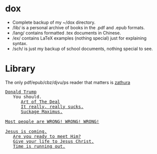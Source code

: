# dox
* Complete backup of my ~/dox directory.
* /lib/ is a personal archive of books in the .pdf and .epub formats.
* /lang/ contains formatted .tex documents in Chinese.
* /ex/ contains LaTeX examples (nothing special) just for explaining syntax.
* /sch/ is just my backup of school documents, nothing special to see.

# Library
The only pdf/epub/cbz/djvu/ps reader that matters is <a href="https://pwmt.org/projects/zathura/">zathura</a>
<pre><a href="https://www.donaldjtrump.com/">Donald Trump</a> 
   You should.
      <a href="./lib/TheArtOfTheDeal.epub">Art of The Deal</a>
      <a href="http://bible.com/111/mat.25.31-46.niv">It really, really sucks.</a>
      <a href="http://bible.com/111/rev.20.11-15.niv">Suckage Maximus.</a>

<a href="https://www.bible.com/bible/111/MAT.7.13-14">Most people are WRONG! WRONG! WRONG!</a>

<a href="https://www.bible.com/bible/111/ACT.1.6-11">Jesus is coming.</a>
   <a href="https://www.bible.com/bible/111/JHN.1.12-13">Are you ready to meet Him?</a>
   <a href="https://markjerde.wordpress.com/how-to-get-saved/">Give your life to Jesus Christ.</a>
   <a href="https://markjerde.wordpress.com/time-is-running-out/">Time is running out.</a>
</pre>
